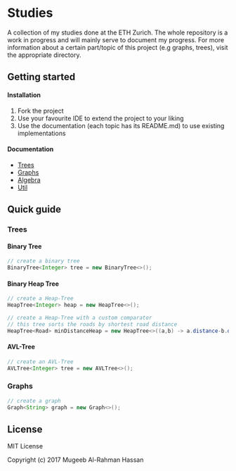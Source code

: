 Studies
===

A collection of my studies done at the ETH Zurich. The whole repository is a work in progress and will mainly serve to document my progress. For more information about a certain part/topic of this project (e.g graphs, trees), visit the appropriate directory. 

## Getting started

#### Installation

1. Fork the project
2. Use your favourite IDE to extend the project to your liking
3. Use the documentation (each topic has its README.md) to use existing implementations

#### Documentation

- [Trees](https://github.com/Gumbee/studies/blob/master/src/Trees/README.md)
- [Graphs](https://github.com/Gumbee/studies/blob/master/src/Graphs/README.md)
- [Algebra](https://github.com/Gumbee/studies/blob/master/src/Algebra/README.md)
- [Util](https://github.com/Gumbee/studies/blob/master/src/Util/README.md)

## Quick guide

### Trees

#### Binary Tree

```Java
// create a binary tree
BinaryTree<Integer> tree = new BinaryTree<>();
```

#### Binary Heap Tree

```Java
// create a Heap-Tree
HeapTree<Integer> heap = new HeapTree<>();

// create a Heap-Tree with a custom comparator
// this tree sorts the roads by shortest road distance
HeapTree<Road> minDistanceHeap = new HeapTree<>((a,b) -> a.distance-b.distance);
```

#### AVL-Tree

```Java
// create an AVL-Tree
AVLTree<Integer> tree = new AVLTree<>();
```

### Graphs

```Java
// create a graph
Graph<String> graph = new Graph<>();
```

## License
MIT License

Copyright (c) 2017 Mugeeb Al-Rahman Hassan